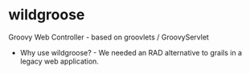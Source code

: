 wildgroose
==========

Groovy Web Controller - based on groovlets  / GroovyServlet

- Why use wildgroose? - We needed an RAD alternative to grails in a legacy web application.